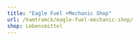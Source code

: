 ```yaml
---
title: "Eagle Fuel +Mechanic Shop"
url: /hamtramck/eagle-fuel-mechanic-shop/
shop: Lebensmittel
---
```

